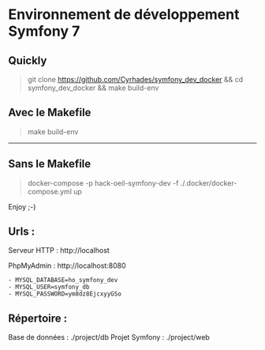 # Environnement de développement Symfony 7

## Quickly
> git clone https://github.com/Cyrhades/symfony_dev_docker && cd symfony_dev_docker && make build-env


## Avec le Makefile
> make build-env

------------------

## Sans le Makefile
> docker-compose -p hack-oeil-symfony-dev -f ./.docker/docker-compose.yml up



Enjoy ;-)

Urls :
-------
Serveur HTTP : http://localhost

PhpMyAdmin : http://localhost:8080 

    - MYSQL_DATABASE=ho_symfony_dev
    - MYSQL_USER=symfony_db
    - MYSQL_PASSWORD=ym8dz8EjcxyyGSo

Répertoire :
------------
Base de données : ./project/db
Projet Symfony : ./project/web

